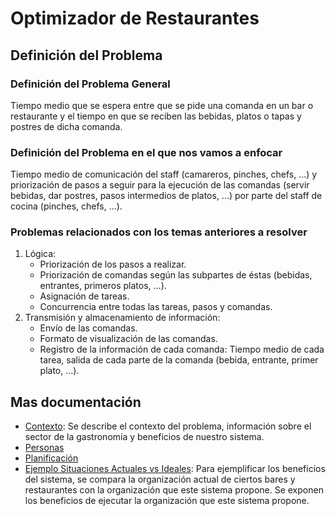# Optimizador de Restaurantes

## Definición del Problema

### Definición del Problema General

Tiempo medio que se espera entre que se pide una comanda en un bar o restaurante y el tiempo en que se reciben las bebidas, platos o tapas y postres de dicha comanda.

### Definición del Problema en el que nos vamos a enfocar

Tiempo medio de comunicación del staff (camareros, pinches, chefs, ...) y priorización de pasos a seguir para la ejecución de las comandas (servir bebidas, dar postres, pasos intermedios de platos, ...) por parte del staff de cocina (pinches, chefs, ...).

### Problemas relacionados con los temas anteriores a resolver

1. Lógica:
    - Priorización de los pasos a realizar.
    - Priorización de comandas según las subpartes de éstas (bebidas, entrantes, primeros platos, ...).
    - Asignación de tareas.
    - Concurrencia entre todas las tareas, pasos y comandas.
2. Transmisión y almacenamiento de información:
    - Envío de las comandas.
    - Formato de visualización de las comandas.
    - Registro de la información de cada comanda: Tiempo medio de cada tarea, salida de cada parte de la comanda (bebida, entrante, primer plato, ...).

## Mas documentación

- [Contexto](./contexto.md): Se describe el contexto del problema, información sobre el sector de la gastronomía y beneficios de nuestro sistema.
- [Personas](./personas.md)
- [Planificación](./planificacion.md)
- [Ejemplo Situaciones Actuales vs Ideales](./ejem_situaciones_actual_vs_ideal.md): Para ejemplificar los beneficios del sistema, se compara la organización actual de ciertos bares y restaurantes con la organización que este sistema propone. Se exponen los beneficios de ejecutar la organización que este sistema propone.
